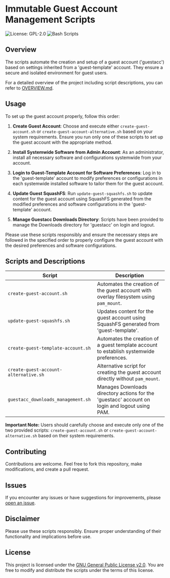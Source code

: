 # Immutable Guest Account Management Scripts

![License: GPL-2.0](https://img.shields.io/badge/License-GPL%202.0-blue.svg) ![Bash Scripts](https://img.shields.io/badge/Scripts-Made%20with%20BASH-blue)

## Overview

The scripts automate the creation and setup of a guest account ('guestacc') based on settings inherited from a 'guest-template' account. They ensure a secure and isolated environment for guest users.

For a detailed overview of the project including script descriptions, you can refer to [OVERVIEW.md](./OVERVIEW.md).

## Usage

To set up the guest account properly, follow this order:

1. **Create Guest Account**: Choose and execute either `create-guest-account.sh` or `create-guest-account-alternative.sh` based on your system requirements. Ensure you run only one of these scripts to set up the guest account with the appropriate method.

2. **Install Systemwide Software from Admin Account**: As an administrator, install all necessary software and configurations systemwide from your account.

3. **Login to Guest-Template Account for Software Preferences**: Log in to the 'guest-template' account to modify preferences or configurations in each systemwide installed software to tailor them for the guest account.

4. **Update Guest SquashFS**: Run `update-guest-squashfs.sh` to update content for the guest account using SquashFS generated from the modified preferences and software configurations in the 'guest-template' account.

5. **Manage Guestacc Downloads Directory**: Scripts have been provided to manage the Downloads directory for 'guestacc' on login and logout.

Please use these scripts responsibly and ensure the necessary steps are followed in the specified order to properly configure the guest account with the desired preferences and software configurations.

## Scripts and Descriptions

| Script                           | Description                                                                                   |
|----------------------------------|-----------------------------------------------------------------------------------------------|
| `create-guest-account.sh`        | Automates the creation of the guest account with overlay filesystem using `pam_mount`.       |
| `update-guest-squashfs.sh`       | Updates content for the guest account using SquashFS generated from 'guest-template'.        |
| `create-guest-template-account.sh` | Automates the creation of a guest template account to establish systemwide preferences.      |
| `create-guest-account-alternative.sh` | Alternative script for creating the guest account directly without `pam_mount`.             |
| `guestacc_downloads_management.sh` | Manages Downloads directory actions for the 'guestacc' account on login and logout using PAM.|

**Important Note:** Users should carefully choose and execute only one of the two provided scripts: `create-guest-account.sh` or `create-guest-account-alternative.sh` based on their system requirements.

## Contributing

Contributions are welcome. Feel free to fork this repository, make modifications, and create a pull request.

## Issues

If you encounter any issues or have suggestions for improvements, please [open an issue](./issues).

## Disclaimer

Please use these scripts responsibly. Ensure proper understanding of their functionality and implications before use.

## License

This project is licensed under the [GNU General Public License v2.0](./LICENSE.md). You are free to modify and distribute the scripts under the terms of this license.
